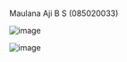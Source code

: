 # 
 
 Maulana Aji B S (085020033)


![image](https://user-images.githubusercontent.com/101096352/197152409-c9bf1b87-8b0f-4cec-89c1-5f676a493bce.png)

![image](https://user-images.githubusercontent.com/101096352/197158023-2f0628c8-30ec-4691-9ae8-58cfb065e065.png)
